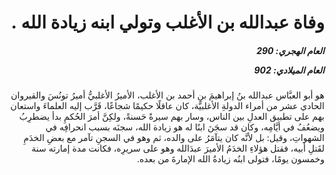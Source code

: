 <h1 dir="rtl">وفاة عبدالله بن الأغلب وتولي ابنه زيادة الله .</h1>

<h5 dir="rtl">العام الهجري:  290

العام الميلادي: 902

</h5>

<p dir="rtl">هو أبو العبَّاس عبدالله بنُ إبراهيمَ بنِ أحمد بن الأغلب، الأميرُ الأغلبيُّ أميرُ تونُسَ والقيروان الحادي عشر من أمراء الدولةِ الأغلبيَّة، كان عاقلًا حكيمًا شجاعًا، قَرَّب إليه العلماءَ واستعان بهم على تطبيق العدلِ بين الناس، وسار بهم سيرةً حَسنةً، ولكِنَّ أمرَ الحُكمِ بدأ يضطرِبُ ويضعُفُ في أيَّامِه، وكان قد سجَنَ ابنًا له هو زيادة الله، سجنَه بسبب انحرافِه في الشهواتِ، وقيل: بل لأنَّه كان يتآمَرُ على والده، ثم وهو في السجنِ تآمر مع بعضِ الخدَمِ لقَتلِ أبيه، فقتل هؤلاءِ الخدَمُ الأميرَ عبدَالله وهو على سريرِه، فكانت مدة إمارته سنة وخمسون يومًا، فتولى ابنُه زيادةُ الله الإمارةَ من بعده.</p></br>
